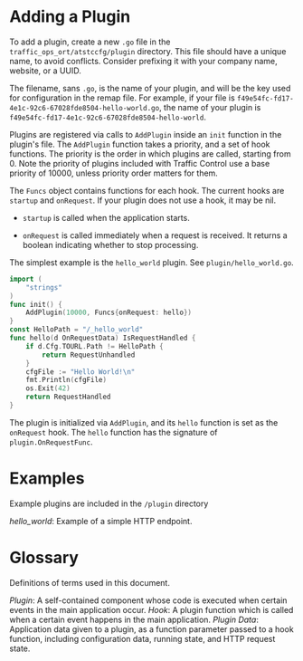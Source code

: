 <!--
    Licensed to the Apache Software Foundation (ASF) under one
    or more contributor license agreements.  See the NOTICE file
    distributed with this work for additional information
    regarding copyright ownership.  The ASF licenses this file
    to you under the Apache License, Version 2.0 (the
    "License"); you may not use this file except in compliance
    with the License.  You may obtain a copy of the License at

      http://www.apache.org/licenses/LICENSE-2.0

    Unless required by applicable law or agreed to in writing,
    software distributed under the License is distributed on an
    "AS IS" BASIS, WITHOUT WARRANTIES OR CONDITIONS OF ANY
    KIND, either express or implied.  See the License for the
    specific language governing permissions and limitations
    under the License.
-->

# Adding a Plugin

To add a plugin, create a new `.go` file in the `traffic_ops_ort/atstccfg/plugin` directory. This file should have a unique name, to avoid conflicts. Consider prefixing it with your company name, website, or a UUID.

The filename, sans `.go`, is the name of your plugin, and will be the key used for configuration in the remap file. For example, if your file is `f49e54fc-fd17-4e1c-92c6-67028fde8504-hello-world.go`, the name of your plugin is `f49e54fc-fd17-4e1c-92c6-67028fde8504-hello-world`.

Plugins are registered via calls to `AddPlugin` inside an `init` function in the plugin's file. The `AddPlugin` function takes a priority, and a set of hook functions. The priority is the order in which plugins are called, starting from 0. Note the priority of plugins included with Traffic Control use a base priority of 10000, unless priority order matters for them.

The `Funcs` object contains functions for each hook. The current hooks are `startup` and `onRequest`. If your plugin does not use a hook, it may be nil.

* `startup` is called when the application starts.

* `onRequest` is called immediately when a request is received. It returns a boolean indicating whether to stop processing.

The simplest example is the `hello_world` plugin. See `plugin/hello_world.go`.

```go
import (
	"strings"
)
func init() {
	AddPlugin(10000, Funcs{onRequest: hello})
}
const HelloPath = "/_hello_world"
func hello(d OnRequestData) IsRequestHandled {
	if d.Cfg.TOURL.Path != HelloPath {
		return RequestUnhandled
	}
	cfgFile := "Hello World!\n"
	fmt.Println(cfgFile)
	os.Exit(42)
	return RequestHandled
}

```

The plugin is initialized via `AddPlugin`, and its `hello` function is set as the `onRequest` hook. The `hello` function has the signature of `plugin.OnRequestFunc`.

# Examples

Example plugins are included in the `/plugin` directory

*hello_world*: Example of a simple HTTP endpoint.

# Glossary

Definitions of terms used in this document.

*Plugin*: A self-contained component whose code is executed when certain events in the main application occur.
*Hook*: A plugin function which is called when a certain event happens in the main application.
*Plugin Data*: Application data given to a plugin, as a function parameter passed to a hook function, including configuration data, running state, and HTTP request state.

